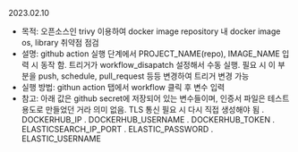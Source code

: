2023.02.10 
- 목적: 오픈소스인 trivy 이용하여 docker image repository 내 docker image os, library 취약점 점검
- 설명: github action 실행 단계에서 PROJECT_NAME(repo), IMAGE_NAME 입력 시 동작 함. 트리거가 workflow_disapatch 설정해서 수동 실행. 필요 시 이 부분을 push, schedule, pull_request 등등 변경하여 트리거 변경 가능
- 실행 방법: githun action 탭에서 workflow 클릭 후 변수 입력
- 참고: 아래 값은 github secret에 저장되어 있는 변수들이며, 인증서 파일은 테스트 용도로 만들었던 거라 의미 없음. TLS 통신 필요 시 다시 직접 생성해야 됨
  . DOCKERHUB_IP
  . DOCKERHUB_USERNAME
  . DOCKERHUB_TOKEN
  . ELASTICSEARCH_IP_PORT 
  . ELASTIC_PASSWORD
  . ELASTIC_USERNAME 
